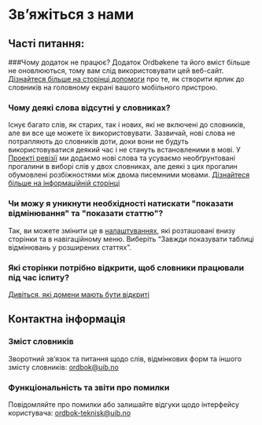 # Зв’яжіться з нами
## Часті питання:
###Чому додаток не працює?
Додаток Ordbøkene та його вміст більше не оновлюються, тому вам слід використовувати цей веб-сайт. [Дізнайтеся більше на сторінці допомоги](/ukr/help/smartphone) про те, як створити ярлик до словників на головному екрані вашого мобільного пристрою.

### Чому деякі слова відсутні у словниках?
Існує багато слів, як старих, так і нових, які не включені до словників, але ви все ще можете їх використовувати. Зазвичай, нові слова не потрапляють до словників доти, доки вони не будуть використовуватися деякий час і не стануть встановленими в мові. У [Проекті ревізії](/ukr/about/revision-project) ми додаємо нові слова та усуваємо необґрунтовані прогалини в виборі слів у двох словниках, але деякі з цих прогалин обумовлені розбіжностями між двома писемними мовами. [Дізнайтеся більше на інформаційній сторінці](/ukr/about/missing-word)

### Чи можу я уникнути необхідності натискати "показати відмінювання" та "показати статтю"?
Так, ви можете змінити це в [налаштуваннях](/ukr/settings), які розташовані внизу сторінки та в навігаційному меню. Виберіть “Завжди показувати таблиці відмінювань у розширених статтях”.

### Які сторінки потрібно відкрити, щоб словники працювали під час іспиту?
[Дивіться, які домени мають бути відкриті](/ukr/help/school)


## Контактна інформація
### Зміст словників
Зворотний зв’язок та питання щодо слів, відмінкових форм та іншого змісту словників: [ordbok@uib.no](mailto:ordbok@uib.no)

### Функціональність та звіти про помилки
Повідомляйте про помилки або залишайте відгуки щодо інтерфейсу користувача: [ordbok-teknisk@uib.no](mailto:ordbok-teknisk@uib.no)

